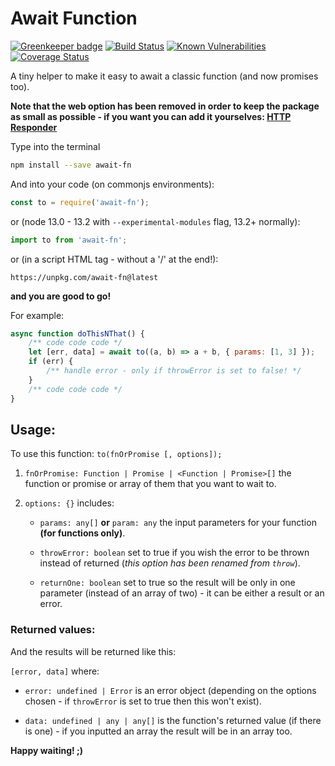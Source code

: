 # Await Function

[![Greenkeeper badge](https://badges.greenkeeper.io/5c077m4n/await-fn.svg)](https://greenkeeper.io/)
[![Build Status](https://travis-ci.org/5c077m4n/await-fn.svg?branch=master)](https://travis-ci.org/5c077m4n/await-fn)
[![Known Vulnerabilities](https://snyk.io/test/github/5c077m4n/http-responder/badge.svg)](https://snyk.io/test/github/5c077m4n/http-responder)
[![Coverage Status](https://coveralls.io/repos/github/5c077m4n/await-fn/badge.svg?branch=master)](https://coveralls.io/github/5c077m4n/await-fn?branch=master)

A tiny helper to make it easy to await a classic function (and now promises too).

**Note that the web option has been removed in order to keep the package as small as possible - if you want you can add it yourselves: [HTTP Responder](https://www.npmjs.com/package/http-responder)**

Type into the terminal

```zsh
npm install --save await-fn
```

And into your code (on commonjs environments):

```javascript
const to = require('await-fn');
```

or (node 13.0 - 13.2 with `--experimental-modules` flag, 13.2+ normally):

```javascript
import to from 'await-fn';
```

or (in a script HTML tag - without a '/' at the end!):

```
https://unpkg.com/await-fn@latest
```

**and you are good to go!**

For example:

```javascript
async function doThisNThat() {
	/** code code code */
	let [err, data] = await to((a, b) => a + b, { params: [1, 3] });
	if (err) {
		/** handle error - only if throwError is set to false! */
	}
	/** code code code */
}
```

## Usage:

To use this function: `to(fnOrPromise [, options]);`

1. `fnOrPromise: Function | Promise | <Function | Promise>[]` the function or promise or array of them that you want to wait to.

2. `options: {}` includes:

    - `params: any[]` **or** `param: any` the input parameters for your function **(for functions only)**.

    - `throwError: boolean` set to true if you wish the error to be thrown instead of returned (_this option has been renamed from `throw`_).

    - `returnOne: boolean` set to true so the result will be only in one parameter (instead of an array of two) - it can be either a result or an error.

### Returned values:

And the results will be returned like this:

`[error, data]` where:

-   `error: undefined | Error` is an error object (depending on the options chosen - if `throwError` is set to true then this won't exist).

-   `data: undefined | any | any[]` is the function's returned value (if there is one) - if you inputted an array the result will be in an array too.

**Happy waiting! ;)**
